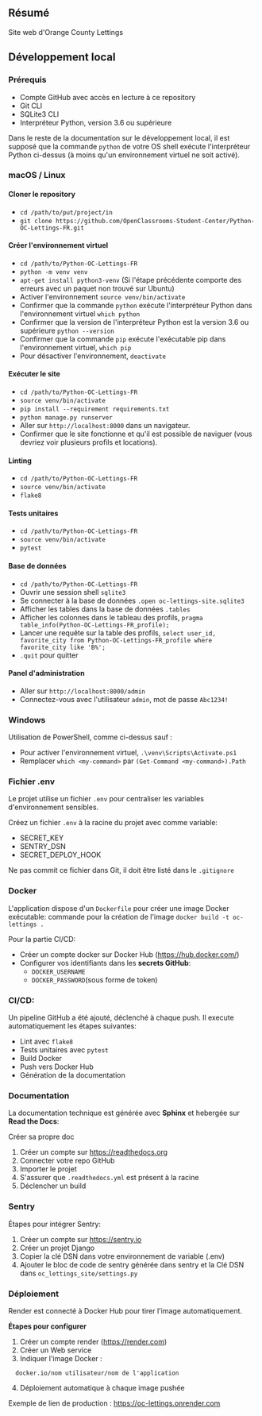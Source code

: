 ## Résumé

Site web d'Orange County Lettings

## Développement local

### Prérequis

- Compte GitHub avec accès en lecture à ce repository
- Git CLI
- SQLite3 CLI
- Interpréteur Python, version 3.6 ou supérieure

Dans le reste de la documentation sur le développement local, il est supposé que la commande `python` de votre OS shell exécute l'interpréteur Python ci-dessus (à moins qu'un environnement virtuel ne soit activé).

### macOS / Linux

#### Cloner le repository

- `cd /path/to/put/project/in`
- `git clone https://github.com/OpenClassrooms-Student-Center/Python-OC-Lettings-FR.git`

#### Créer l'environnement virtuel

- `cd /path/to/Python-OC-Lettings-FR`
- `python -m venv venv`
- `apt-get install python3-venv` (Si l'étape précédente comporte des erreurs avec un paquet non trouvé sur Ubuntu)
- Activer l'environnement `source venv/bin/activate`
- Confirmer que la commande `python` exécute l'interpréteur Python dans l'environnement virtuel
`which python`
- Confirmer que la version de l'interpréteur Python est la version 3.6 ou supérieure `python --version`
- Confirmer que la commande `pip` exécute l'exécutable pip dans l'environnement virtuel, `which pip`
- Pour désactiver l'environnement, `deactivate`

#### Exécuter le site

- `cd /path/to/Python-OC-Lettings-FR`
- `source venv/bin/activate`
- `pip install --requirement requirements.txt`
- `python manage.py runserver`
- Aller sur `http://localhost:8000` dans un navigateur.
- Confirmer que le site fonctionne et qu'il est possible de naviguer (vous devriez voir plusieurs profils et locations).

#### Linting

- `cd /path/to/Python-OC-Lettings-FR`
- `source venv/bin/activate`
- `flake8`

#### Tests unitaires

- `cd /path/to/Python-OC-Lettings-FR`
- `source venv/bin/activate`
- `pytest`

#### Base de données

- `cd /path/to/Python-OC-Lettings-FR`
- Ouvrir une session shell `sqlite3`
- Se connecter à la base de données `.open oc-lettings-site.sqlite3`
- Afficher les tables dans la base de données `.tables`
- Afficher les colonnes dans le tableau des profils, `pragma table_info(Python-OC-Lettings-FR_profile);`
- Lancer une requête sur la table des profils, `select user_id, favorite_city from
  Python-OC-Lettings-FR_profile where favorite_city like 'B%';`
- `.quit` pour quitter

#### Panel d'administration

- Aller sur `http://localhost:8000/admin`
- Connectez-vous avec l'utilisateur `admin`, mot de passe `Abc1234!`

### Windows

Utilisation de PowerShell, comme ci-dessus sauf :

- Pour activer l'environnement virtuel, `.\venv\Scripts\Activate.ps1` 
- Remplacer `which <my-command>` par `(Get-Command <my-command>).Path`

### Fichier .env
Le projet utilise un fichier `.env` pour centraliser les variables d'environnement sensibles.

Créez un fichier `.env` à la racine du projet avec comme variable:
  - SECRET_KEY
  - SENTRY_DSN
  - SECRET_DEPLOY_HOOK

Ne pas commit ce fichier dans Git, il doit être listé dans le `.gitignore`


### Docker

L'application dispose d'un `Dockerfile` pour créer une image Docker exécutable:
commande pour la création de l'image `docker build -t oc-lettings .`

Pour la partie CI/CD:
- Créer un compte docker sur Docker Hub (https://hub.docker.com/)
- Configurer vos identifiants dans les **secrets GitHub**:
  - `DOCKER_USERNAME`
  - `DOCKER_PASSWORD`(sous forme de token)

### CI/CD:

Un pipeline GitHub a été ajouté, déclenché à chaque push.
Il execute automatiquement les étapes suivantes:

- Lint avec `flake8`
- Tests unitaires avec `pytest`
- Build Docker
- Push vers Docker Hub
- Génération de la documentation


### Documentation 

La documentation technique est générée avec **Sphinx** et hebergée sur **Read the Docs**:

Créer sa propre doc 

1. Créer un compte sur https://readthedocs.org
2. Connecter votre repo GitHub
3. Importer le projet 
4. S'assurer que `.readthedocs.yml` est présent à la racine
5. Déclencher un build 

### Sentry

Étapes pour intégrer Sentry:

  1. Créer un compte sur https://sentry.io 
  2. Créer un projet Django
  3. Copier la clé DSN dans votre environnement de variable (.env)
  4. Ajouter le bloc de code de sentry générée dans sentry et la Clé DSN dans `oc_lettings_site/settings.py`


### Déploiement 

Render est connecté à Docker Hub pour tirer l'image automatiquement.

**Étapes pour configurer**

1. Créer un compte render (https://render.com)
2. Créer un Web service
3. Indiquer l'image Docker :
``` 
  docker.io/nom utilisateur/nom de l'application

```
4. Déploiement automatique à chaque image pushée

Exemple de lien de production :
  https://oc-lettings.onrender.com





